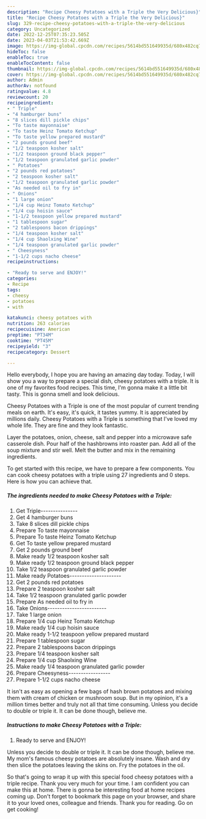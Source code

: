 ```yaml
---
description: "Recipe Cheesy Potatoes with a Triple the Very Delicious}"
title: "Recipe Cheesy Potatoes with a Triple the Very Delicious}"
slug: 329-recipe-cheesy-potatoes-with-a-triple-the-very-delicious
category: Uncategorized
date: 2022-12-25T07:35:23.505Z
date: 2023-04-03T21:53:42.669Z
image: https://img-global.cpcdn.com/recipes/5614bd551649935d/680x482cq70/cheesy-potatoes-with-a-triple-recipe-main-photo.jpg
hideToc: false
enableToc: true
enableTocContent: false
thumbnail: https://img-global.cpcdn.com/recipes/5614bd551649935d/680x482cq70/cheesy-potatoes-with-a-triple-recipe-main-photo.jpg
cover: https://img-global.cpcdn.com/recipes/5614bd551649935d/680x482cq70/cheesy-potatoes-with-a-triple-recipe-main-photo.jpg
author: Admin
authorAv: notfound
ratingvalue: 4.8
reviewcount: 20
recipeingredient:
- " Triple"
- "4 hamburger buns"
- "8 slices dill pickle chips"
- "To taste mayonnaise"
- "To taste Heinz Tomato Ketchup"
- "To taste yellow prepared mustard"
- "2 pounds ground beef"
- "1/2 teaspoon kosher salt"
- "1/2 teaspoon ground black pepper"
- "1/2 teaspoon granulated garlic powder"
- " Potatoes"
- "2 pounds red potatoes"
- "2 teaspoon kosher salt"
- "1/2 teaspoon granulated garlic powder"
- "As needed oil to fry in"
- " Onions"
- "1 large onion"
- "1/4 cup Heinz Tomato Ketchup"
- "1/4 cup hoisin sauce"
- "1-1/2 teaspoon yellow prepared mustard"
- "1 tablespoon sugar"
- "2 tablespoons bacon drippings"
- "1/4 teaspoon kosher salt"
- "1/4 cup Shaolxing Wine"
- "1/4 teaspoon granulated garlic powder"
- " Cheesyness"
- "1-1/2 cups nacho cheese"
recipeinstructions:

- "Ready to serve and ENJOY!"
categories:
- Recipe
tags:
- cheesy
- potatoes
- with

katakunci: cheesy potatoes with 
nutrition: 263 calories
recipecuisine: American
preptime: "PT34M"
cooktime: "PT45M"
recipeyield: "3"
recipecategory: Dessert

---
```



Hello everybody, I hope you are having an amazing day today. Today, I will show you a way to prepare a special dish, cheesy potatoes with a triple. It is one of my favorites food recipes. This time, I'm gonna make it a little bit tasty. This is gonna smell and look delicious.

Cheesy Potatoes with a Triple is one of the most popular of current trending meals on earth. It's easy, it's quick, it tastes yummy. It is appreciated by millions daily. Cheesy Potatoes with a Triple is something that I've loved my whole life. They are fine and they look fantastic.

Layer the potatoes, onion, cheese, salt and pepper into a microwave safe casserole dish. Pour half of the hashbrowns into roaster pan. Add all of the soup mixture and stir well. Melt the butter and mix in the remaining ingredients.


To get started with this recipe, we have to prepare a few components. You can cook cheesy potatoes with a triple using 27 ingredients and 0 steps. Here is how you can achieve that.

<!--inarticleads1-->

##### The ingredients needed to make Cheesy Potatoes with a Triple:

1. Get  Triple---------------
1. Get 4 hamburger buns
1. Take 8 slices dill pickle chips
1. Prepare To taste mayonnaise
1. Prepare To taste Heinz Tomato Ketchup
1. Get To taste yellow prepared mustard
1. Get 2 pounds ground beef
1. Make ready 1/2 teaspoon kosher salt
1. Make ready 1/2 teaspoon ground black pepper
1. Take 1/2 teaspoon granulated garlic powder
1. Make ready  Potatoes---------------------
1. Get 2 pounds red potatoes
1. Prepare 2 teaspoon kosher salt
1. Take 1/2 teaspoon granulated garlic powder
1. Prepare As needed oil to fry in
1. Take  Onions------------------------
1. Take 1 large onion
1. Prepare 1/4 cup Heinz Tomato Ketchup
1. Make ready 1/4 cup hoisin sauce
1. Make ready 1-1/2 teaspoon yellow prepared mustard
1. Prepare 1 tablespoon sugar
1. Prepare 2 tablespoons bacon drippings
1. Prepare 1/4 teaspoon kosher salt
1. Prepare 1/4 cup Shaolxing Wine
1. Make ready 1/4 teaspoon granulated garlic powder
1. Prepare  Cheesyness-----------------
1. Prepare 1-1/2 cups nacho cheese


It isn&#39;t as easy as opening a few bags of hash brown potatoes and mixing them with cream of chicken or mushroom soup. But in my opinion, it&#39;s a million times better and truly not all that time consuming. Unless you decide to double or triple it. It can be done though, believe me. 

<!--inarticleads2-->

##### Instructions to make Cheesy Potatoes with a Triple:


1. Ready to serve and ENJOY!

Unless you decide to double or triple it. It can be done though, believe me. My mom&#39;s famous cheesy potatoes are absolutely insane. Wash and dry then slice the potatoes leaving the skins on. Fry the potatoes in the oil. 

So that's going to wrap it up with this special food cheesy potatoes with a triple recipe. Thank you very much for your time. I am confident you can make this at home. There is gonna be interesting food at home recipes coming up. Don't forget to bookmark this page on your browser, and share it to your loved ones, colleague and friends. Thank you for reading. Go on get cooking!

